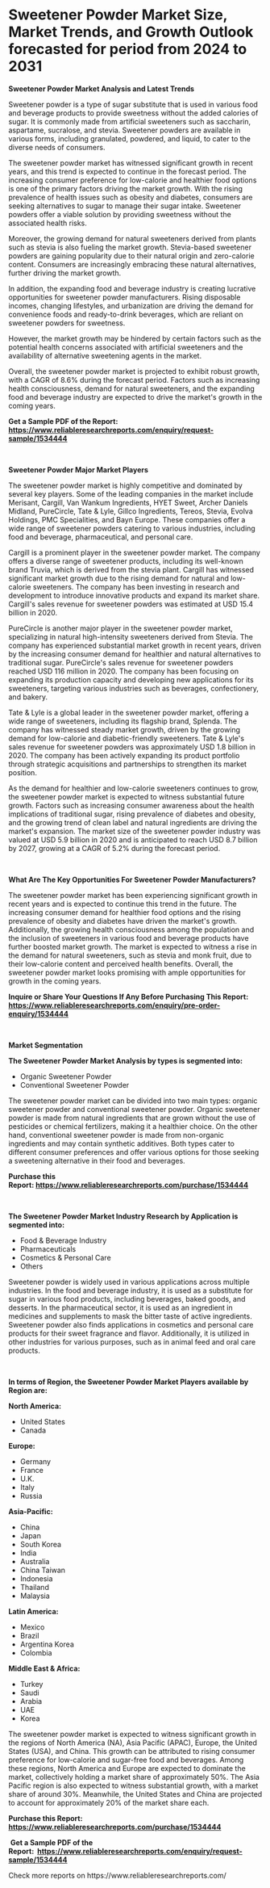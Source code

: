 <p><h1>Sweetener Powder Market Size, Market Trends, and Growth Outlook forecasted for period from 2024 to 2031</h1></p><p><strong>Sweetener Powder Market Analysis and Latest Trends</strong></p>
<p><p>Sweetener powder is a type of sugar substitute that is used in various food and beverage products to provide sweetness without the added calories of sugar. It is commonly made from artificial sweeteners such as saccharin, aspartame, sucralose, and stevia. Sweetener powders are available in various forms, including granulated, powdered, and liquid, to cater to the diverse needs of consumers.</p><p>The sweetener powder market has witnessed significant growth in recent years, and this trend is expected to continue in the forecast period. The increasing consumer preference for low-calorie and healthier food options is one of the primary factors driving the market growth. With the rising prevalence of health issues such as obesity and diabetes, consumers are seeking alternatives to sugar to manage their sugar intake. Sweetener powders offer a viable solution by providing sweetness without the associated health risks.</p><p>Moreover, the growing demand for natural sweeteners derived from plants such as stevia is also fueling the market growth. Stevia-based sweetener powders are gaining popularity due to their natural origin and zero-calorie content. Consumers are increasingly embracing these natural alternatives, further driving the market growth.</p><p>In addition, the expanding food and beverage industry is creating lucrative opportunities for sweetener powder manufacturers. Rising disposable incomes, changing lifestyles, and urbanization are driving the demand for convenience foods and ready-to-drink beverages, which are reliant on sweetener powders for sweetness.</p><p>However, the market growth may be hindered by certain factors such as the potential health concerns associated with artificial sweeteners and the availability of alternative sweetening agents in the market.</p><p>Overall, the sweetener powder market is projected to exhibit robust growth, with a CAGR of 8.6% during the forecast period. Factors such as increasing health consciousness, demand for natural sweeteners, and the expanding food and beverage industry are expected to drive the market's growth in the coming years.</p></p>
<p><strong>Get a Sample PDF of the Report:&nbsp; <a href="https://www.reliableresearchreports.com/enquiry/request-sample/1534444">https://www.reliableresearchreports.com/enquiry/request-sample/1534444</a></strong></p>
<p>&nbsp;</p>
<p><strong>Sweetener Powder Major Market Players</strong></p>
<p><p>The sweetener powder market is highly competitive and dominated by several key players. Some of the leading companies in the market include Merisant, Cargill, Van Wankum Ingredients, HYET Sweet, Archer Daniels Midland, PureCircle, Tate & Lyle, Gillco Ingredients, Tereos, Stevia, Evolva Holdings, PMC Specialities, and Bayn Europe. These companies offer a wide range of sweetener powders catering to various industries, including food and beverage, pharmaceutical, and personal care.</p><p>Cargill is a prominent player in the sweetener powder market. The company offers a diverse range of sweetener products, including its well-known brand Truvia, which is derived from the stevia plant. Cargill has witnessed significant market growth due to the rising demand for natural and low-calorie sweeteners. The company has been investing in research and development to introduce innovative products and expand its market share. Cargill's sales revenue for sweetener powders was estimated at USD 15.4 billion in 2020.</p><p>PureCircle is another major player in the sweetener powder market, specializing in natural high-intensity sweeteners derived from Stevia. The company has experienced substantial market growth in recent years, driven by the increasing consumer demand for healthier and natural alternatives to traditional sugar. PureCircle's sales revenue for sweetener powders reached USD 116 million in 2020. The company has been focusing on expanding its production capacity and developing new applications for its sweeteners, targeting various industries such as beverages, confectionery, and bakery.</p><p>Tate & Lyle is a global leader in the sweetener powder market, offering a wide range of sweeteners, including its flagship brand, Splenda. The company has witnessed steady market growth, driven by the growing demand for low-calorie and diabetic-friendly sweeteners. Tate & Lyle's sales revenue for sweetener powders was approximately USD 1.8 billion in 2020. The company has been actively expanding its product portfolio through strategic acquisitions and partnerships to strengthen its market position.</p><p>As the demand for healthier and low-calorie sweeteners continues to grow, the sweetener powder market is expected to witness substantial future growth. Factors such as increasing consumer awareness about the health implications of traditional sugar, rising prevalence of diabetes and obesity, and the growing trend of clean label and natural ingredients are driving the market's expansion. The market size of the sweetener powder industry was valued at USD 5.9 billion in 2020 and is anticipated to reach USD 8.7 billion by 2027, growing at a CAGR of 5.2% during the forecast period.</p></p>
<p>&nbsp;</p>
<p><strong>What Are The Key Opportunities For Sweetener Powder Manufacturers?</strong></p>
<p><p>The sweetener powder market has been experiencing significant growth in recent years and is expected to continue this trend in the future. The increasing consumer demand for healthier food options and the rising prevalence of obesity and diabetes have driven the market's growth. Additionally, the growing health consciousness among the population and the inclusion of sweeteners in various food and beverage products have further boosted market growth. The market is expected to witness a rise in the demand for natural sweeteners, such as stevia and monk fruit, due to their low-calorie content and perceived health benefits. Overall, the sweetener powder market looks promising with ample opportunities for growth in the coming years.</p></p>
<p><strong>Inquire or Share Your Questions If Any Before Purchasing This Report: <a href="https://www.reliableresearchreports.com/enquiry/pre-order-enquiry/1534444">https://www.reliableresearchreports.com/enquiry/pre-order-enquiry/1534444</a></strong></p>
<p>&nbsp;</p>
<p><strong>Market Segmentation</strong></p>
<p><strong>The Sweetener Powder Market Analysis by types is segmented into:</strong></p>
<p><ul><li>Organic Sweetener Powder</li><li>Conventional Sweetener Powder</li></ul></p>
<p><p>The sweetener powder market can be divided into two main types: organic sweetener powder and conventional sweetener powder. Organic sweetener powder is made from natural ingredients that are grown without the use of pesticides or chemical fertilizers, making it a healthier choice. On the other hand, conventional sweetener powder is made from non-organic ingredients and may contain synthetic additives. Both types cater to different consumer preferences and offer various options for those seeking a sweetening alternative in their food and beverages.</p></p>
<p><strong>Purchase this Report:&nbsp;<a href="https://www.reliableresearchreports.com/purchase/1534444">https://www.reliableresearchreports.com/purchase/1534444</a></strong></p>
<p>&nbsp;</p>
<p><strong>The Sweetener Powder Market Industry Research by Application is segmented into:</strong></p>
<p><ul><li>Food & Beverage Industry</li><li>Pharmaceuticals</li><li>Cosmetics & Personal Care</li><li>Others</li></ul></p>
<p><p>Sweetener powder is widely used in various applications across multiple industries. In the food and beverage industry, it is used as a substitute for sugar in various food products, including beverages, baked goods, and desserts. In the pharmaceutical sector, it is used as an ingredient in medicines and supplements to mask the bitter taste of active ingredients. Sweetener powder also finds applications in cosmetics and personal care products for their sweet fragrance and flavor. Additionally, it is utilized in other industries for various purposes, such as in animal feed and oral care products.</p></p>
<p>&nbsp;</p>
<p><strong>In terms of Region, the Sweetener Powder Market Players available by Region are:</strong></p>
<p>
    <p> <strong> North America: </strong>
        <ul>
            <li>United States</li>
            <li>Canada</li>
        </ul>
        </p> 
    <p> <strong> Europe: </strong>
        <ul>
            <li>Germany</li>
            <li>France</li>
            <li>U.K.</li>
            <li>Italy</li>
            <li>Russia</li>
        </ul>
        </p> 
    <p> <strong> Asia-Pacific: </strong>
        <ul>
            <li>China</li>
            <li>Japan</li>
            <li>South Korea</li>
            <li>India</li>
            <li>Australia</li>
            <li>China Taiwan</li>
            <li>Indonesia</li>
            <li>Thailand</li>
            <li>Malaysia</li>
        </ul>
        </p> 
    <p> <strong> Latin America: </strong>
        <ul>
            <li>Mexico</li>
            <li>Brazil</li>
            <li>Argentina Korea</li>
            <li>Colombia</li>
        </ul>
        </p> 
    <p> <strong> Middle East & Africa: </strong>
        <ul>
            <li>Turkey</li>
            <li>Saudi</li>
            <li>Arabia</li>
            <li>UAE</li>
            <li>Korea</li>
        </ul>
    </p>
    </p>
<p><p>The sweetener powder market is expected to witness significant growth in the regions of North America (NA), Asia Pacific (APAC), Europe, the United States (USA), and China. This growth can be attributed to rising consumer preference for low-calorie and sugar-free food and beverages. Among these regions, North America and Europe are expected to dominate the market, collectively holding a market share of approximately 50%. The Asia Pacific region is also expected to witness substantial growth, with a market share of around 30%. Meanwhile, the United States and China are projected to account for approximately 20% of the market share each.</p></p>
<p><strong>Purchase this Report: <a href="https://www.reliableresearchreports.com/purchase/1534444">https://www.reliableresearchreports.com/purchase/1534444</a></strong></p>
<p>&nbsp;<strong>Get a Sample PDF of the Report:&nbsp;&nbsp;<a href="https://www.reliableresearchreports.com/enquiry/request-sample/1534444">https://www.reliableresearchreports.com/enquiry/request-sample/1534444</a></strong></p>
<p><strong></strong></p>
<p>Check more reports on https://www.reliableresearchreports.com/</p>
